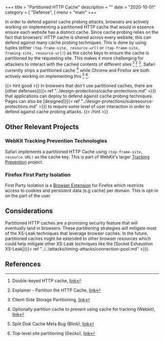 +++
title = "Partitioned HTTP Cache"
description = ""
date = "2020-10-01"
category = [
    "Defense",
]
menu = "main"
+++

In order to defend against cache probing attacks, browsers are actively working on implementing a partitioned HTTP cache that would in essence ensure each website has a distinct cache. Since cache probing relies on the fact that browsers' HTTP cache is shared across every website, this can defend against many cache probing techniques. This is done by using tuples (either `(top-frame-site, resource-url)` or `(top-frame-site, framing-site, resource-url)`) as the cache keys to ensure the cache is partitioned by the requesting site. This makes it more challenging for attackers to interact with the cached contents of different sites [^1] [^2] [^3]. Safari currently ships a partitioned cache [^4] while Chrome and Firefox are both actively working on implementing this [^5] [^6]. 

{{< hint good >}}
In browsers that don't use partitioned caches, there are [other defenses]({{< ref "../design-protections/cache-protections.md" >}}) that applications can deploy to defend against cache probing techniques. Pages can also be [designed]({{< ref "../design-protections/subresource-protections.md" >}}) to require some level of user interaction in order to defend against cache probing attacks. 
{{< /hint >}}

## Other Relevant Projects

### WebKit Tracking Prevention Technologies

Safari implements a partitioned HTTP Cache using `(top-frame-site, resource URL)` as the cache key. This is part of WebKit's larger [Tracking Prevention](https://webkit.org/tracking-prevention/) project. 

### Firefox First Party Isolation

First Party Isolation is a [Browser Extension](https://addons.mozilla.org/en-US/firefox/addon/first-party-isolation/) for Firefox which restricts access to cookies and persistent data (e.g cache) per domain. This is opt-in on the part of the user. 

## Considerations

Partitioned HTTP caches are a promising security feature that will eventually land in browsers. These partitioning strategies will mitigate most of the XS-Leak techniques that leverage browser caches. In the future, partitioned caches might be extended to other browser resources which could help mitigate other XS-Leak techniques like the [Socket Exhaustion XS-Leak]({{< ref "../../attacks/timing-attacks/connection-pool.md" >}}).

## References

[^1]: Double-keyed HTTP cache, [link](https://github.com/whatwg/fetch/issues/904)
[^2]: Explainer - Partition the HTTP Cache, [link](https://github.com/shivanigithub/http-cache-partitioning)
[^3]: Client-Side Storage Partitioning, [link](https://privacycg.github.io/storage-partitioning/)
[^4]: Optionally partition cache to prevent using cache for tracking (Webkit), [link](https://bugs.webkit.org/show_bug.cgi?id=110269)
[^5]: Split Disk Cache Meta Bug (Blink), [link](https://bugs.chromium.org/p/chromium/issues/detail?id=910708)
[^6]: Top-level site partitioning (Gecko), [link](https://bugzilla.mozilla.org/show_bug.cgi?id=1590107)
